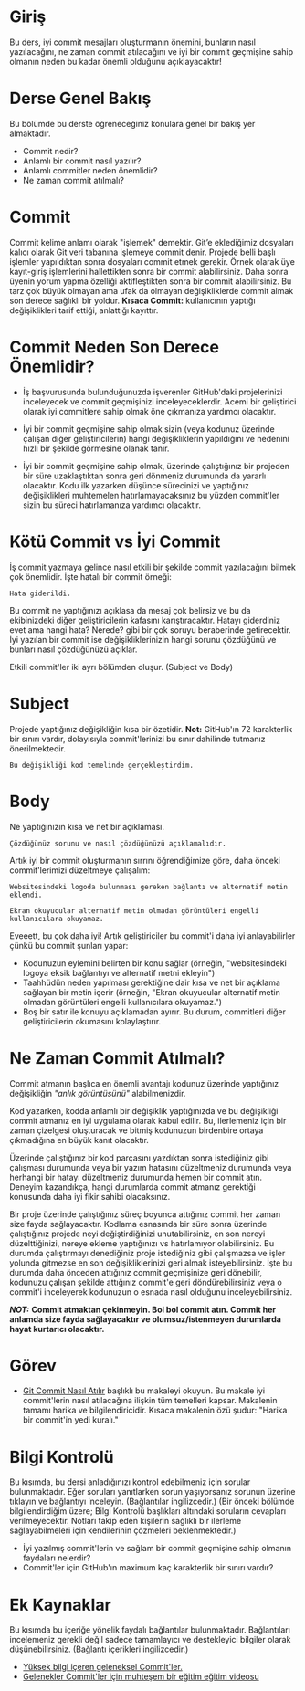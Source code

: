 # Giriş

Bu ders, iyi commit mesajları oluşturmanın önemini, bunların nasıl yazılacağını, ne zaman commit atılacağını ve iyi bir commit geçmişine sahip olmanın neden bu kadar önemli olduğunu açıklayacaktır!

# Derse Genel Bakış

Bu bölümde bu derste öğreneceğiniz konulara genel bir bakış yer almaktadır.

- Commit nedir?
- Anlamlı bir commit nasıl yazılır?
- Anlamlı commitler neden önemlidir?
- Ne zaman commit atılmalı?

# Commit

Commit kelime anlamı olarak "işlemek" demektir. Git’e eklediğimiz dosyaları kalıcı olarak Git veri tabanına işlemeye commit denir. Projede belli başlı işlemler yapıldıktan sonra dosyaları commit etmek gerekir. Örnek olarak üye kayıt-giriş işlemlerini hallettikten sonra bir commit alabilirsiniz. Daha sonra üyenin yorum yapma özelliği aktifleştikten sonra bir commit alabilirsiniz. Bu tarz çok büyük olmayan ama ufak da olmayan değişikliklerde commit almak son derece sağlıklı bir yoldur.
**Kısaca Commit:** kullanıcının yaptığı değişiklikleri tarif ettiği, anlattığı kayıttır.

# Commit Neden Son Derece Önemlidir?

- İş başvurusunda bulunduğunuzda işverenler GitHub'daki projelerinizi inceleyecek ve commit geçmişinizi inceleyeceklerdir. Acemi bir geliştirici olarak iyi commitlere sahip olmak öne çıkmanıza yardımcı olacaktır.

- İyi bir commit geçmişine sahip olmak sizin (veya kodunuz üzerinde çalışan diğer geliştiricilerin) hangi değişikliklerin yapıldığını ve nedenini hızlı bir şekilde görmesine olanak tanır.

- İyi bir commit geçmişine sahip olmak, üzerinde çalıştığınız bir projeden bir süre uzaklaştıktan sonra geri dönmeniz durumunda da yararlı olacaktır. Kodu ilk yazarken düşünce sürecinizi ve yaptığınız değişiklikleri muhtemelen hatırlamayacaksınız bu yüzden commit'ler sizin bu süreci hatırlamanıza yardımcı olacaktır.

# Kötü Commit vs İyi Commit

İş commit yazmaya gelince nasıl etkili bir şekilde commit yazılacağını bilmek çok önemlidir. İşte hatalı bir commit örneği:
```
Hata giderildi.
```
Bu commit ne yaptığınızı açıklasa da mesaj çok belirsiz ve bu da ekibinizdeki diğer geliştiricilerin kafasını karıştıracaktır. Hatayı giderdiniz evet ama hangi hata? Nerede? gibi bir çok soruyu beraberinde getirecektir. İyi yazılan bir commit ise değişikliklerinizin hangi sorunu çözdüğünü ve bunları nasıl çözdüğünüzü açıklar. 

Etkili commit'ler iki ayrı bölümden oluşur. (Subject ve Body)

# Subject
Projede yaptığınız değişikliğin kısa bir özetidir. **Not:** GitHub'ın 72 karakterlik bir sınırı vardır, dolayısıyla commit'lerinizi bu sınır dahilinde tutmanız önerilmektedir.
```
Bu değişikliği kod temelinde gerçekleştirdim.
```

# Body
Ne yaptığınızın kısa ve net bir açıklaması.
```
Çözdüğünüz sorunu ve nasıl çözdüğünüzü açıklamalıdır.
```

Artık iyi bir commit oluşturmanın sırrını öğrendiğimize göre, daha önceki commit'lerimizi düzeltmeye çalışalım:
```
Websitesindeki logoda bulunması gereken bağlantı ve alternatif metin eklendi.

Ekran okuyucular alternatif metin olmadan görüntüleri engelli kullanıcılara okuyamaz.
```

Eveeett, bu çok daha iyi! Artık geliştiriciler bu commit'i daha iyi anlayabilirler çünkü bu commit şunları yapar: 
- Kodunuzun eylemini belirten bir konu sağlar (örneğin, "websitesindeki logoya eksik bağlantıyı ve alternatif metni ekleyin")
- Taahhüdün neden yapılması gerektiğine dair kısa ve net bir açıklama sağlayan bir metin içerir (örneğin, "Ekran okuyucular alternatif metin olmadan görüntüleri engelli kullanıcılara okuyamaz.")
- Boş bir satır ile konuyu açıklamadan ayırır. Bu durum, commitleri diğer geliştiricilerin okumasını kolaylaştırır.

# Ne Zaman Commit Atılmalı?

Commit atmanın başlıca en önemli avantajı kodunuz üzerinde yaptığınız değişikliğin *"anlık görüntüsünü"* alabilmenizdir. 

Kod yazarken, kodda anlamlı bir değişiklik yaptığınızda ve bu değişikliği commit atmanız en iyi uygulama olarak kabul edilir. Bu, ilerlemeniz için bir zaman çizelgesi oluşturacak ve bitmiş kodunuzun birdenbire ortaya çıkmadığına en büyük kanıt olacaktır.

Üzerinde çalıştığınız bir kod parçasını yazdıktan sonra istediğiniz gibi çalışması durumunda veya bir yazım hatasını düzeltmeniz durumunda veya herhangi bir hatayı düzeltmeniz durumunda hemen bir commit atın. Deneyim kazandıkça, hangi durumlarda commit atmanız gerektiği konusunda daha iyi fikir sahibi olacaksınız.

Bir proje üzerinde çalıştığınız süreç boyunca attığınız commit her zaman size fayda sağlayacaktır. Kodlama esnasında bir süre sonra üzerinde çalıştığınız projede neyi değiştirdiğinizi unutabilirsiniz, en son nereyi düzelttiğinizi, nereye ekleme yaptığınızı vs hatırlamıyor olabilirsiniz. Bu durumda çalıştırmayı denediğiniz proje istediğiniz gibi çalışmazsa ve işler yolunda gitmezse en son değişikliklerinizi geri almak isteyebilirsiniz. İşte bu durumda daha önceden attığınız commit geçmişinize geri dönebilir, kodunuzu çalışan şekilde attığınız commit'e geri döndürebilirsiniz veya o commit'i inceleyerek kodunuzun o esnada nasıl olduğunu inceleyebilirsiniz.

***NOT:*** **Commit atmaktan çekinmeyin. Bol bol commit atın. Commit her anlamda size fayda sağlayacaktır ve olumsuz/istenmeyen durumlarda hayat kurtarıcı olacaktır.**

# Görev

- [Git Commit Nasıl Atılır](https://cbea.ms/git-commit/) başlıklı bu makaleyi okuyun. Bu makale iyi commit'lerin nasıl atılacağına ilişkin tüm temelleri kapsar. Makalenin tamamı harika ve bilgilendiricidir. Kısaca makalenin özü şudur: "Harika bir commit'in yedi kuralı."

# Bilgi Kontrolü

Bu kısımda, bu dersi anladığınızı kontrol edebilmeniz için sorular bulunmaktadır. Eğer soruları yanıtlarken sorun yaşıyorsanız sorunun üzerine tıklayın ve bağlantıyı inceleyin. (Bağlantılar ingilizcedir.) (Bir önceki bölümde bilgilendirdiğim üzere; Bilgi Kontrolü başlıkları altındaki soruların cevapları verilmeyecektir. Notları takip eden kişilerin sağlıklı bir ilerleme sağlayabilmeleri için kendilerinin çözmeleri beklenmektedir.)

- İyi yazılmış commit'lerin ve sağlam bir commit geçmişine sahip olmanın faydaları nelerdir?
- Commit'ler için GitHub'ın maximum kaç karakterlik bir sınırı vardır?

# Ek Kaynaklar

Bu kısımda bu içeriğe yönelik faydalı bağlantılar bulunmaktadır. Bağlantıları incelemeniz gerekli değil sadece tamamlayıcı ve destekleyici bilgiler olarak düşünebilirsiniz. (Bağlantı içerikleri ingilizcedir.)

- [Yüksek bilgi içeren geleneksel Commit'ler.](https://www.conventionalcommits.org/en/v1.0.0/)
- [Gelenekler Commit'ler için muhteşem bir eğitim eğitim videosu](https://www.youtube.com/watch?v=OJqUWvmf4gg)